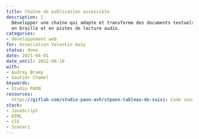 ```yaml
---
title: Chaîne de publication accessible
description: |
  Développer une chaîne qui adapte et transforme des documents textuels
  en braille et en pistes de lecture audio.
categories:
- développement web
for: Association Valentin Haüy
status: done
date: 2021-04-01
date_until: 2022-08-10
with:
- Audrey Bramy
- Gautier Chomel
keywords:
- Studio PAON
resources:
  https://gitlab.com/studio-paon-avh/stpaon-tableau-de-suivi: Code source
stack:
- JavaScript
- HTML
- CSS
- Scenari
---
```


